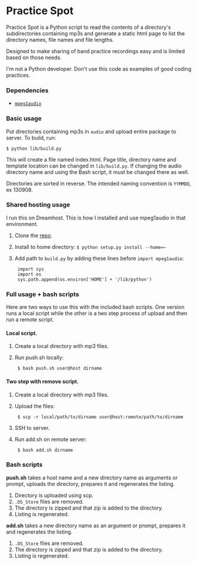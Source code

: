 Practice Spot
============

Practice Spot is a Python script to read the contents of a directory's subdirectories containing mp3s
and generate a static html page to list the directory names, file names and file lengths.

Designed to make sharing of band practice recordings easy and is limited based on
those needs.

I'm not a Python developer. Don't use this code as examples of good coding practices.

### Dependencies

* [`mpeg1audio`](http://github.com/Ciantic/mpeg1audio/)

### Basic usage
Put directories containing mp3s in `audio` and upload entire package to server. To build, run:

	$ python lib/build.py

This will create a file named index.html. Page title, directory name and template location
can be changed in `lib/build.py`. If changing the audio directory name and using the Bash script,
it must be changed there as well.

Directories are sorted in reverse. The intended naming convention is `YYMMDD`, ex 130908.

### Shared hosting usage
I run this on Dreamhost. This is how I installed and use mpeg1audio in that environment.

1. Clone the [repo](http://github.com/Ciantic/mpeg1audio/).
2. Install to home directory: `$ python setup.py install --home=~`
3. Add path to `build.py` by adding these lines before `import mpeg1audio`:

		import sys
		import os
		sys.path.append(os.environ['HOME'] + '/lib/python')

### Full usage + bash scripts
Here are two ways to use this with the included bash scripts. One version runs a local script while the other is a two step process of upload and then run a remote script.

#### Local script.

1. Create a local directory with mp3 files.
2. Run push.sh locally:

		$ bash push.sh user@host dirname

#### Two step with remove script.

1. Create a local directory with mp3 files.
2. Upload the files:

		$ scp -r local/path/to/dirname user@host:remote/path/to/dirname

3. SSH to server.
4. Run add.sh on remote server:

		$ bash add.sh dirname


### Bash scripts
__push.sh__ takes a host name and a new directory name as arguments or prompt, uploads the directory, prepares it and regenerates the listing.

1. Directory is uploaded using scp.
2. `.DS_Store` files are removed.
3. The directory is zipped and that zip is added to the directory.
4. Listing is regenerated.

__add.sh__ takes a new directory name as an argument or prompt, prepares it and regenerates the listing.

1. `.DS_Store` files are removed.
2. The directory is zipped and that zip is added to the directory.
3. Listing is regenerated.

